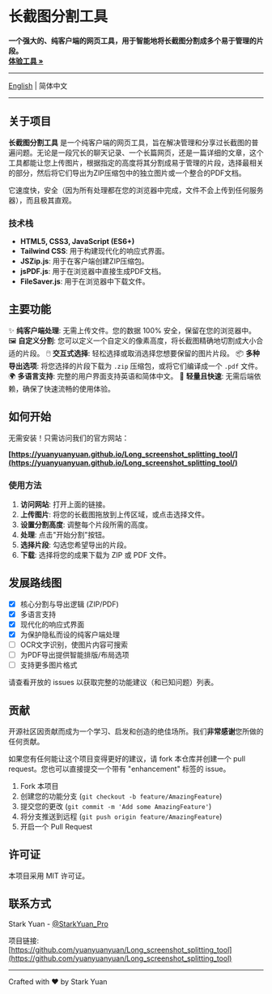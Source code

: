 # 长截图分割工具

**一个强大的、纯客户端的网页工具，用于智能地将长截图分割成多个易于管理的片段。**  
**[体验工具 »](https://yuanyuanyuan.github.io/Long_screenshot_splitting_tool/)**

---

[English](../readme.md) | 简体中文

---

## 关于项目

**长截图分割工具** 是一个纯客户端的网页工具，旨在解决管理和分享过长截图的普遍问题。无论是一段冗长的聊天记录、一个长篇网页，还是一篇详细的文章，这个工具都能让您上传图片，根据指定的高度将其分割成易于管理的片段，选择最相关的部分，然后将它们导出为ZIP压缩包中的独立图片或一个整合的PDF文档。

它速度快，安全（因为所有处理都在您的浏览器中完成，文件不会上传到任何服务器），而且极其直观。

### 技术栈

-   **HTML5, CSS3, JavaScript (ES6+)**
-   **Tailwind CSS**: 用于构建现代化的响应式界面。
-   **JSZip.js**: 用于在客户端创建ZIP压缩包。
-   **jsPDF.js**: 用于在浏览器中直接生成PDF文档。
-   **FileSaver.js**: 用于在浏览器中下载文件。

## 主要功能

✨ **纯客户端处理**: 无需上传文件。您的数据 100% 安全，保留在您的浏览器中。
🖼️ **自定义分割**: 您可以定义一个自定义的像素高度，将长截图精确地切割成大小合适的片段。
🖱️ **交互式选择**: 轻松选择或取消选择您想要保留的图片片段。
📦 **多种导出选项**: 将您选择的片段下载为 `.zip` 压缩包，或将它们编译成一个 `.pdf` 文件。
🌍 **多语言支持**: 完整的用户界面支持英语和简体中文。
🚀 **轻量且快速**: 无需后端依赖，确保了快速流畅的使用体验。

## 如何开始

无需安装！只需访问我们的官方网站：

**[https://yuanyuanyuan.github.io/Long_screenshot_splitting_tool/](https://yuanyuanyuan.github.io/Long_screenshot_splitting_tool/)**

### 使用方法

1.  **访问网站**: 打开上面的链接。
2.  **上传图片**: 将您的长截图拖放到上传区域，或点击选择文件。
3.  **设置分割高度**: 调整每个片段所需的高度。
4.  **处理**: 点击"开始分割"按钮。
5.  **选择片段**: 勾选您希望导出的片段。
6.  **下载**: 选择将您的成果下载为 ZIP 或 PDF 文件。

## 发展路线图

-   [x] 核心分割与导出逻辑 (ZIP/PDF)
-   [x] 多语言支持
-   [x] 现代化的响应式界面
-   [x] 为保护隐私而设的纯客户端处理
-   [ ] OCR文字识别，使图片内容可搜索
-   [ ] 为PDF导出提供智能排版/布局选项
-   [ ] 支持更多图片格式

请查看开放的 issues 以获取完整的功能建议（和已知问题）列表。

## 贡献

开源社区因贡献而成为一个学习、启发和创造的绝佳场所。我们**非常感谢**您所做的任何贡献。

如果您有任何能让这个项目变得更好的建议，请 fork 本仓库并创建一个 pull request。您也可以直接提交一个带有 "enhancement" 标签的 issue。

1.  Fork 本项目
2.  创建您的功能分支 (`git checkout -b feature/AmazingFeature`)
3.  提交您的更改 (`git commit -m 'Add some AmazingFeature'`)
4.  将分支推送到远程 (`git push origin feature/AmazingFeature`)
5.  开启一个 Pull Request

## 许可证

本项目采用 MIT 许可证。

## 联系方式

Stark Yuan - [@StarkYuan_Pro](https://x.com/StarkYuan_Pro)

项目链接: [https://github.com/yuanyuanyuan/Long_screenshot_splitting_tool](https://github.com/yuanyuanyuan/Long_screenshot_splitting_tool)

---

Crafted with ❤️ by Stark Yuan 